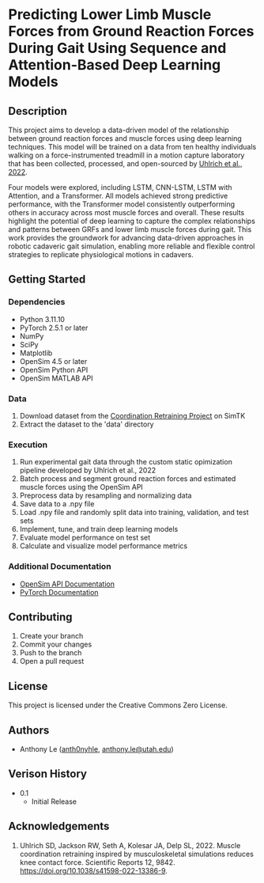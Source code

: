 # Predicting Lower Limb Muscle Forces from Ground Reaction Forces During Gait Using Sequence and Attention-Based Deep Learning Models

## Description

This project aims to develop a data-driven model  of the relationship between ground reaction forces and muscle forces using deep learning techniques. This model will be trained on a data from ten healthy individuals walking on a force-instrumented treadmill in a motion capture laboratory that has been collected, processed, and open-sourced by [Uhlrich et al., 2022](https://doi.org/10.1038/s41598-022-13386-9).

Four models were explored, including LSTM, CNN-LSTM, LSTM with Attention, and a Transformer. All models achieved strong predictive performance, with the Transformer model consistently outperforming others in accuracy across most muscle forces and overall. These results highlight the potential of deep learning to capture the complex relationships and patterns between GRFs and lower limb muscle forces during gait. This work provides the groundwork for advancing data-driven approaches in robotic cadaveric gait simulation, enabling more reliable and flexible control strategies to replicate physiological motions in cadavers.

## Getting Started

### Dependencies

* Python 3.11.10
* PyTorch 2.5.1 or later
* NumPy
* SciPy
* Matplotlib
* OpenSim 4.5 or later
* OpenSim Python API
* OpenSim MATLAB API

### Data

1. Download dataset from the [Coordination Retraining Project](https://simtk.org/projects/coordretraining) on SimTK
2. Extract the dataset to the 'data' directory

### Execution

1. Run experimental gait data through the custom static opimization pipeline developed by Uhlrich et al., 2022
2. Batch process and segment ground reaction forces and estimated muscle forces using the OpenSim API
3. Preprocess data by resampling and normalizing data
4. Save data to a .npy file
5. Load .npy file and randomly split data into training, validation, and test sets
6. Implement, tune, and train deep learning models
7. Evaluate model performance on test set
8. Calculate and visualize model performance metrics

### Additional Documentation

* [OpenSim API Documentation](https://opensimconfluence.atlassian.net/wiki/spaces/OpenSim/pages/53085346/Scripting+in+Python)
* [PyTorch Documentation](https://pytorch.org/docs/stable/index.html)

## Contributing

1. Create your branch
2. Commit your changes
3. Push to the branch
4. Open a pull request

## License

This project is licensed under the Creative Commons Zero License.

## Authors

* Anthony Le ([anth0nyhle](https://github.com/anth0nyhle), anthony.le@utah.edu)

## Verison History

* 0.1
  * Initial Release

## Acknowledgements

1. Uhlrich SD, Jackson RW, Seth A, Kolesar JA, Delp SL, 2022. Muscle coordination retraining inspired by musculoskeletal simulations reduces knee contact force. Scientific Reports 12, 9842. https://doi.org/10.1038/s41598-022-13386-9.
